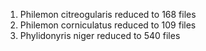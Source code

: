 1. Philemon citreogularis reduced to 168 files
2. Philemon corniculatus reduced to 109 files
3. Phylidonyris niger reduced to 540 files


